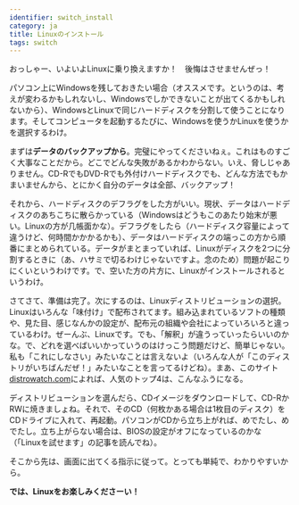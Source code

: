 ```yaml
---
identifier: switch_install
category: ja
title: Linuxのインストール
tags: switch
---
```


おっしゃー、いよいよLinuxに乗り換えますか！　後悔はさせませんぜっ！

パソコン上にWindowsを残しておきたい場合（オススメです。というのは、考えが変わるかもしれないし、Windowsでしかできないことが出てくるかもしれないから）、WindowsとLinuxで同じハードディスクを分割して使うことになります。そしてコンピュータを起動するたびに、Windowsを使うかLinuxを使うかを選択するわけ。

まずは<b>データのバックアップから</b>。完璧にやってくださいねぇ。これはものすごく大事なことだから。どこでどんな失敗があるかわからない。いえ、脅しじゃありません。CD-RでもDVD-Rでも外付けハードディスクでも、どんな方法でもかまいませんから、とにかく自分のデータは全部、バックアップ！

それから、ハードディスクのデフラグをした方がいい。現状、データはハードディスクのあちこちに散らかっている（Windowsはどうもこのあたり始末が悪い。Linuxの方が几帳面かな）。デフラグをしたら（ハードディスク容量によって違うけど、何時間かかかるかも）、データはハードディスクの端っこの方から順番にまとめられている。データがまとまっていれば、Linuxがディスクを2つに分割するときに（あ、ハサミで切るわけじゃないですよ。念のため）問題が起こりにくいというわけです。で、空いた方の片方に、Linuxがインストールされるというわけ。

さてさて、準備は完了。次にするのは、Linuxディストリビューションの選択。Linuxはいろんな「味付け」で配布されてます。組み込まれているソフトの種類や、見た目、感じなんかの設定が、配布元の組織や会社によっていろいろと違っているわけ。ぜーんぶ、Linuxです。でも、「解釈」が違うっていったらいいのかな。で、どれを選べばいいかっていうのはけっこう問題だけど、簡単じゃない。私も「これにしなさい」みたいなことは言えないよ（いろんな人が「このディストリがいちばんだぜ！」みたいなことを言ってるけどね）。まあ、このサイト<a 
href="http://www.distrowatch.com">distrowatch.com</a>によれば、人気のトップ4は、こんなふうになる。

<? make_distros_table() ?>

ディストリビューションを選んだら、CDイメージをダウンロードして、CD-RかRWに焼きましょね。それで、そのCD（何枚かある場合は1枚目のディスク）をCDドライブに入れて、再起動。パソコンがCDから立ち上がれば、めでたし、めでたし。立ち上がらない場合は、BIOSの設定がオフになっているのかな（「Linuxを試せます」の記事を読んでね）。

そこから先は、画面に出てくる指示に従って。とっても単純で、わかりやすいから。

<b>では、Linuxをお楽しみくださーい！</b>

